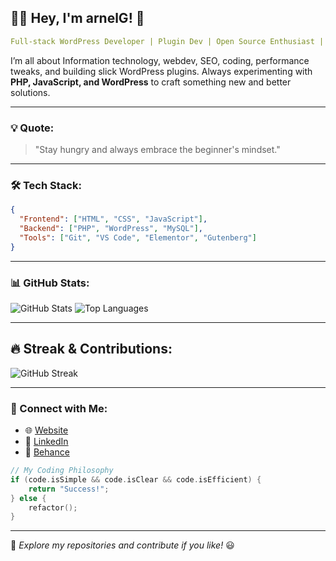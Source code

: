 ## 👨‍💻 Hey, I'm **arnelG**! 🚀

```yaml
Full-stack WordPress Developer | Plugin Dev | Open Source Enthusiast | ITguy
```

I’m all about Information technology, webdev, SEO, coding, performance tweaks, and building slick WordPress plugins. Always experimenting with **PHP, JavaScript, and WordPress** to craft something new and better solutions.  

---

### 💡 Quote:
> "Stay hungry and always embrace the beginner's mindset."

---

### 🛠️ Tech Stack:
```json
{
  "Frontend": ["HTML", "CSS", "JavaScript"],
  "Backend": ["PHP", "WordPress", "MySQL"],
  "Tools": ["Git", "VS Code", "Elementor", "Gutenberg"]
}
```
---

### 📊 GitHub Stats:

  <img src="https://github-readme-stats.vercel.app/api?username=wikiwyrhead&show_icons=true&theme=tokyonight&hide_border=true" alt="GitHub Stats" />
  <img src="https://github-readme-stats.vercel.app/api/top-langs/?username=wikiwyrhead&layout=compact&theme=tokyonight&hide_border=true" alt="Top Languages" />

---

## 🔥 Streak & Contributions:
![GitHub Streak](https://streak-stats.demolab.com?user=wikiwyrhead&theme=tokyonight&hide_border=true)

---

### 📡 Connect with Me:
- 🌐 <a href="https://www.arnelbg.com/" target="_blank">Website</a>
- 💼 <a href="https://www.linkedin.com/in/arnelgo" target="_blank">LinkedIn</a>
- 🎨 <a href="https://www.behance.net/arnielgo7b84" target="_blank">Behance</a>

```c
// My Coding Philosophy
if (code.isSimple && code.isClear && code.isEfficient) {
    return "Success!";
} else {
    refactor();
}
```
---
🔹 *Explore my repositories and contribute if you like!* 😃
